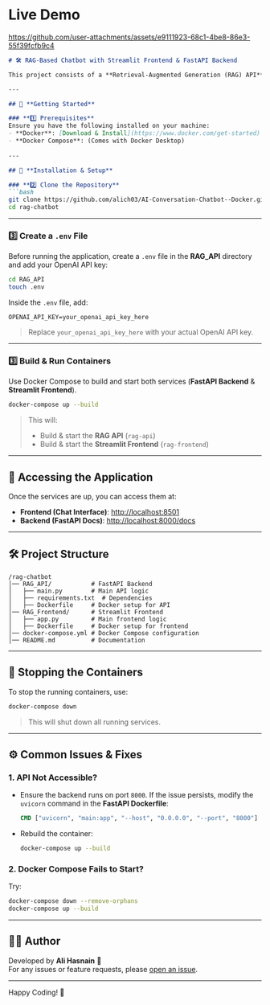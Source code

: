 # Live Demo


https://github.com/user-attachments/assets/e9111923-68c1-4be8-86e3-55f39fcfb9c4


```md
# 🛠️ RAG-Based Chatbot with Streamlit Frontend & FastAPI Backend

This project consists of a **Retrieval-Augmented Generation (RAG) API** powered by **FastAPI** and a **Streamlit-based frontend** for user interaction. The system enables PDF uploads, document processing, and conversational AI responses.

---

## 🚀 **Getting Started**

### **1️⃣ Prerequisites**
Ensure you have the following installed on your machine:
- **Docker**: [Download & Install](https://www.docker.com/get-started)
- **Docker Compose**: (Comes with Docker Desktop)
  
---

## 🔧 **Installation & Setup**

### **2️⃣ Clone the Repository**
```bash
git clone https://github.com/alich03/AI-Conversation-Chatbot--Docker.git
cd rag-chatbot
```

---

### **3️⃣ Create a `.env` File**
Before running the application, create a `.env` file in the **RAG_API** directory and add your OpenAI API key:

```bash
cd RAG_API
touch .env
```

Inside the `.env` file, add:
```
OPENAI_API_KEY=your_openai_api_key_here
```
> Replace `your_openai_api_key_here` with your actual OpenAI API key.

---


### **3️⃣ Build & Run Containers**
Use Docker Compose to build and start both services (**FastAPI Backend** & **Streamlit Frontend**).
```bash
docker-compose up --build
```
> This will:
> - Build & start the **RAG API** (`rag-api`)
> - Build & start the **Streamlit Frontend** (`rag-frontend`)

---

## 🎯 **Accessing the Application**
Once the services are up, you can access them at:
- **Frontend (Chat Interface)**: [http://localhost:8501](http://localhost:8501)
- **Backend (FastAPI Docs)**: [http://localhost:8000/docs](http://localhost:8000/docs)

---

## 🛠️ **Project Structure**
```
/rag-chatbot
│── RAG_API/           # FastAPI Backend
│   ├── main.py        # Main API logic
│   ├── requirements.txt  # Dependencies
│   ├── Dockerfile     # Docker setup for API
│── RAG_Frontend/      # Streamlit Frontend
│   ├── app.py         # Main frontend logic
│   ├── Dockerfile     # Docker setup for frontend
│── docker-compose.yml # Docker Compose configuration
│── README.md          # Documentation
```

---

## 🐳 **Stopping the Containers**
To stop the running containers, use:
```bash
docker-compose down
```
> This will shut down all running services.

---

## ⚙️ **Common Issues & Fixes**
### **1. API Not Accessible?**
- Ensure the backend runs on port `8000`. If the issue persists, modify the `uvicorn` command in the **FastAPI Dockerfile**:
    ```dockerfile
    CMD ["uvicorn", "main:app", "--host", "0.0.0.0", "--port", "8000"]
    ```
- Rebuild the container:
    ```bash
    docker-compose up --build
    ```

### **2. Docker Compose Fails to Start?**
Try:
```bash
docker-compose down --remove-orphans
docker-compose up --build
```

---


## 👨‍💻 **Author**
Developed by **Ali Hasnain** 🚀  
For any issues or feature requests, please [open an issue](https://github.com/alich03/AI-Conversation-Chatbot--Docker.git/issues).

---

Happy Coding! 🎉
```

